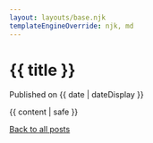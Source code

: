 ```yaml
---
layout: layouts/base.njk
templateEngineOverride: njk, md
---
```


<h1 class="post-title">{{ title }}</h1>
<p class="post--date">
  Published on <time datetime="{{ date }}">{{ date | dateDisplay }}</time>
</p>

 
<main>
  {{ content | safe }}
</main>

<a href="/posts">Back to all posts</a>



